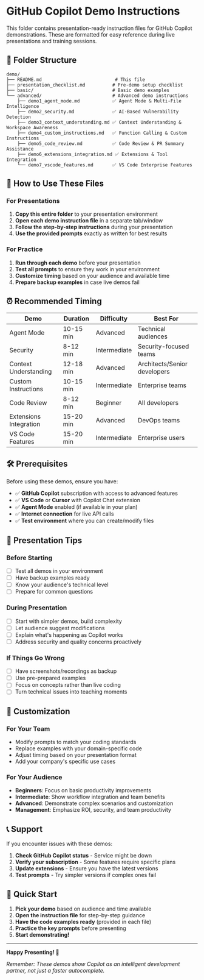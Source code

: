 # GitHub Copilot Demo Instructions

This folder contains presentation-ready instruction files for GitHub Copilot demonstrations. These are formatted for easy reference during live presentations and training sessions.

## 📁 Folder Structure

```
demo/
├── README.md                           # This file
├── presentation_checklist.md          # Pre-demo setup checklist
├── basic/                             # Basic demo examples
└── advanced/                          # Advanced demo instructions
    ├── demo1_agent_mode.md            ✅ Agent Mode & Multi-File Intelligence
    ├── demo2_security.md              ✅ AI-Based Vulnerability Detection
    ├── demo3_context_understanding.md ✅ Context Understanding & Workspace Awareness
    ├── demo4_custom_instructions.md   ✅ Function Calling & Custom Instructions
    ├── demo5_code_review.md           ✅ Code Review & PR Summary Assistance
    ├── demo6_extensions_integration.md ✅ Extensions & Tool Integration
    └── demo7_vscode_features.md       ✅ VS Code Enterprise Features
```

## 🎯 How to Use These Files

### For Presentations

1. **Copy this entire folder** to your presentation environment
2. **Open each demo instruction file** in a separate tab/window
3. **Follow the step-by-step instructions** during your presentation
4. **Use the provided prompts** exactly as written for best results

### For Practice

1. **Run through each demo** before your presentation
2. **Test all prompts** to ensure they work in your environment
3. **Customize timing** based on your audience and available time
4. **Prepare backup examples** in case live demos fail

## ⏰ Recommended Timing

| Demo                   | Duration  | Difficulty   | Best For                     |
| ---------------------- | --------- | ------------ | ---------------------------- |
| Agent Mode             | 10-15 min | Advanced     | Technical audiences          |
| Security               | 8-12 min  | Intermediate | Security-focused teams       |
| Context Understanding  | 12-18 min | Advanced     | Architects/Senior developers |
| Custom Instructions    | 10-15 min | Intermediate | Enterprise teams             |
| Code Review            | 8-12 min  | Beginner     | All developers               |
| Extensions Integration | 15-20 min | Advanced     | DevOps teams                 |
| VS Code Features       | 15-20 min | Intermediate | Enterprise users             |

## 🛠️ Prerequisites

Before using these demos, ensure you have:

- ✅ **GitHub Copilot** subscription with access to advanced features
- ✅ **VS Code** or **Cursor** with Copilot Chat extension
- ✅ **Agent Mode** enabled (if available in your plan)
- ✅ **Internet connection** for live API calls
- ✅ **Test environment** where you can create/modify files

## 🎤 Presentation Tips

### Before Starting

- [ ] Test all demos in your environment
- [ ] Have backup examples ready
- [ ] Know your audience's technical level
- [ ] Prepare for common questions

### During Presentation

- [ ] Start with simpler demos, build complexity
- [ ] Let audience suggest modifications
- [ ] Explain what's happening as Copilot works
- [ ] Address security and quality concerns proactively

### If Things Go Wrong

- [ ] Have screenshots/recordings as backup
- [ ] Use pre-prepared examples
- [ ] Focus on concepts rather than live coding
- [ ] Turn technical issues into teaching moments

## 🔧 Customization

### For Your Team

- Modify prompts to match your coding standards
- Replace examples with your domain-specific code
- Adjust timing based on your presentation format
- Add your company's specific use cases

### For Your Audience

- **Beginners**: Focus on basic productivity improvements
- **Intermediate**: Show workflow integration and team benefits
- **Advanced**: Demonstrate complex scenarios and customization
- **Management**: Emphasize ROI, security, and team productivity

## 📞 Support

If you encounter issues with these demos:

1. **Check GitHub Copilot status** - Service might be down
2. **Verify your subscription** - Some features require specific plans
3. **Update extensions** - Ensure you have the latest versions
4. **Test prompts** - Try simpler versions if complex ones fail

## 🚀 Quick Start

1. **Pick your demo** based on audience and time available
2. **Open the instruction file** for step-by-step guidance
3. **Have the code examples ready** (provided in each file)
4. **Practice the key prompts** before presenting
5. **Start demonstrating!**

---

**Happy Presenting! 🎯**

_Remember: These demos show Copilot as an intelligent development partner, not just a faster autocomplete._
